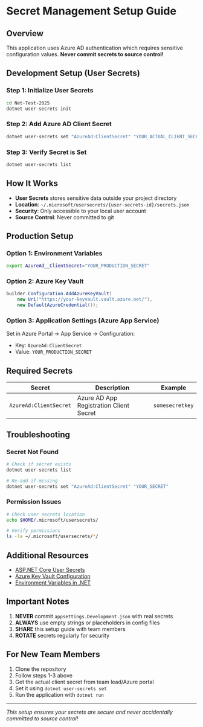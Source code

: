 # Secret Management Setup Guide

## Overview
This application uses Azure AD authentication which requires sensitive configuration values. **Never commit secrets to source control!**

## Development Setup (User Secrets)

### Step 1: Initialize User Secrets
```bash
cd Net-Test-2025
dotnet user-secrets init
```

### Step 2: Add Azure AD Client Secret
```bash
dotnet user-secrets set "AzureAd:ClientSecret" "YOUR_ACTUAL_CLIENT_SECRET_HERE"
```

### Step 3: Verify Secret is Set
```bash
dotnet user-secrets list
```

## How It Works

- **User Secrets** stores sensitive data outside your project directory
- **Location**: `~/.microsoft/usersecrets/{user-secrets-id}/secrets.json`
- **Security**: Only accessible to your local user account
- **Source Control**: Never committed to git

## Production Setup

### Option 1: Environment Variables
```bash
export AzureAd__ClientSecret="YOUR_PRODUCTION_SECRET"
```

### Option 2: Azure Key Vault
```csharp
builder.Configuration.AddAzureKeyVault(
    new Uri("https://your-keyvault.vault.azure.net/"),
    new DefaultAzureCredential());
```

### Option 3: Application Settings (Azure App Service)
Set in Azure Portal → App Service → Configuration:
- Key: `AzureAd:ClientSecret`
- Value: `YOUR_PRODUCTION_SECRET`

## Required Secrets

| Secret | Description | Example |
|--------|-------------|---------|
| `AzureAd:ClientSecret` | Azure AD App Registration Client Secret | `somesecretkey` |

## Troubleshooting

### Secret Not Found
```bash
# Check if secret exists
dotnet user-secrets list

# Re-add if missing
dotnet user-secrets set "AzureAd:ClientSecret" "YOUR_SECRET"
```

### Permission Issues
```bash
# Check user secrets location
echo $HOME/.microsoft/usersecrets/

# Verify permissions
ls -la ~/.microsoft/usersecrets/*/
```

## Additional Resources

- [ASP.NET Core User Secrets](https://docs.microsoft.com/en-us/aspnet/core/security/app-secrets)
- [Azure Key Vault Configuration](https://docs.microsoft.com/en-us/aspnet/core/security/key-vault-configuration)
- [Environment Variables in .NET](https://docs.microsoft.com/en-us/aspnet/core/fundamentals/configuration/)

## Important Notes

1. **NEVER** commit `appsettings.Development.json` with real secrets
2. **ALWAYS** use empty strings or placeholders in config files
3. **SHARE** this setup guide with team members
4. **ROTATE** secrets regularly for security

## For New Team Members

1. Clone the repository
2. Follow steps 1-3 above
3. Get the actual client secret from team lead/Azure portal
4. Set it using `dotnet user-secrets set`
5. Run the application with `dotnet run`

---

*This setup ensures your secrets are secure and never accidentally committed to source control!* 